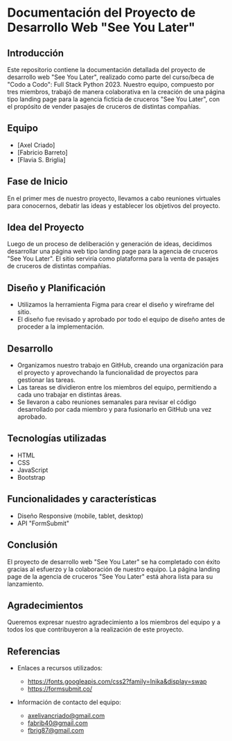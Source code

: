 # Documentación del Proyecto de Desarrollo Web "See You Later"

## Introducción
Este repositorio contiene la documentación detallada del proyecto de desarrollo web "See You Later", realizado como parte del curso/beca de "Codo a Codo": Full Stack Python 2023. Nuestro equipo, compuesto por tres miembros, trabajó de manera colaborativa en la creación de una página tipo landing page para la agencia ficticia de cruceros "See You Later", con el propósito de vender pasajes de cruceros de distintas compañías.

## Equipo
- [Axel Criado]
- [Fabricio Barreto]
- [Flavia S. Briglia]

## Fase de Inicio
En el primer mes de nuestro proyecto, llevamos a cabo reuniones virtuales para conocernos, debatir las ideas y establecer los objetivos del proyecto.

## Idea del Proyecto
Luego de un proceso de deliberación y generación de ideas, decidimos desarrollar una página web tipo landing page para la agencia de cruceros "See You Later". El sitio serviría como plataforma para la venta de pasajes de cruceros de distintas compañías.

## Diseño y Planificación
- Utilizamos la herramienta Figma para crear el diseño y wireframe del sitio.
- El diseño fue revisado y aprobado por todo el equipo de diseño antes de proceder a la implementación.

## Desarrollo
- Organizamos nuestro trabajo en GitHub, creando una organización para el proyecto y aprovechando la funcionalidad de proyectos para gestionar las tareas.
- Las tareas se dividieron entre los miembros del equipo, permitiendo a cada uno trabajar en distintas áreas.
- Se llevaron a cabo reuniones semanales para revisar el código desarrollado por cada miembro y para fusionarlo en GitHub una vez aprobado.
  
## Tecnologías utilizadas
- HTML
- CSS
- JavaScript
- Bootstrap

## Funcionalidades y características
- Diseño Responsive (mobile, tablet, desktop) 
- API "FormSubmit"

## Conclusión
El proyecto de desarrollo web "See You Later" se ha completado con éxito gracias al esfuerzo y la colaboración de nuestro equipo. La página landing page de la agencia de cruceros "See You Later" está ahora lista para su lanzamiento.

## Agradecimientos
Queremos expresar nuestro agradecimiento a los miembros del equipo y a todos los que contribuyeron a la realización de este proyecto.

## Referencias
- Enlaces a recursos utilizados:
    - https://fonts.googleapis.com/css2?family=Inika&display=swap
    - https://formsubmit.co/

- Información de contacto del equipo:
    - axelivancriado@gmail.com
    - fabrib40@gmail.com
    - fbrig87@gmail.com

